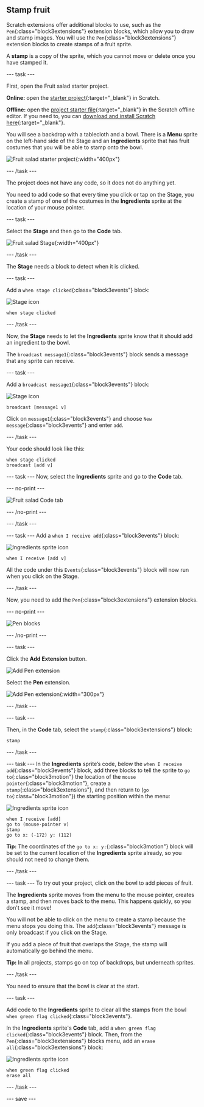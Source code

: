 ## Stamp fruit
Scratch extensions offer additional blocks to use, such as the `Pen`{:class="block3extensions"} extension blocks, which allow you to draw and stamp images. You will use the `Pen`{:class="block3extensions"} extension blocks to create stamps of a fruit sprite. 

A **stamp** is a copy of the sprite, which you cannot move or delete once you have stamped it.

--- task ---

First, open the Fruit salad starter project.  

**Online:** open the [starter project](http://rpf.io/fruit-salad-on){:target="_blank"} in Scratch.
 
**Offline:** open the [project starter file](http://rpf.io/p/en/fruit-salad-go){:target="_blank"} in the Scratch offline editor. If you need to, you can [download and install Scratch here](https://scratch.mit.edu/download){:target="_blank"}.

You will see a backdrop with a tablecloth and a bowl. There is a **Menu** sprite on the left-hand side of the Stage and an **Ingredients** sprite that has fruit costumes that you will be able to stamp onto the bowl.

![Fruit salad starter project](images/fruit-starter.png){:width="400px"}

--- /task ---

The project does not have any code, so it does not do anything yet.

You need to add code so that every time you click or tap on the Stage, you create a stamp of one of the costumes in the **Ingredients** sprite at the location of your mouse pointer.

--- task ---

Select the **Stage** and then go to the **Code** tab.

![Fruit salad Stage](images/fruit-stage-code.png){:width="400px"}

--- /task ---

The **Stage** needs a block to detect when it is clicked. 

--- task ---

Add a `when stage clicked`{:class="block3events"} block:

![Stage icon](images/StageIcon.png)


```blocks3
when stage clicked
```

--- /task ---


Now, the **Stage** needs to let the **Ingredients** sprite know that it should add an ingredient to the bowl. 

The `broadcast message1`{:class="block3events"} block sends a message that any sprite can receive. 


--- task ---

Add a `broadcast message1`{:class="block3events"} block:


![Stage icon](images/StageIcon.png)


```blocks3
broadcast [message1 v]
```


Click on `message1`{:class="block3events"} and choose `New message`{:class="block3events"} and enter `add`. 

--- /task ---

Your code should look like this:

```blocks3
when stage clicked
broadcast [add v]
```

--- task ---
Now, select the **Ingredients** sprite and go to the **Code** tab. 

--- no-print ---

![Fruit salad Code tab](images/fruit-code-tab.gif)

--- /no-print ---

--- /task ---

--- task ---
Add a `when I receive add`{:class="block3events"} block:

![Ingredients sprite icon](images/ingredientsSpriteIcon.png)


```blocks3
when I receive [add v]
```

All the code under this `Events`{:class="block3events"} block will now run when you click on the Stage.

--- /task ---

Now, you need to add the `Pen`{:class="block3extensions"} extension blocks.

--- no-print ---

![Pen blocks](images/fruit-pen-tool.gif)

--- /no-print ---

--- task ---

Click the **Add Extension** button.


![Add Pen extension](images/fruit-pen-extension.png)

Select the **Pen** extension.

![Add Pen extension](images/fruit-pen-extension2.png){:width="300px"}

--- /task ---

--- task ---


Then, in the **Code** tab, select the `stamp`{:class="block3extensions"} block:

```blocks3
stamp
```
 --- /task ---
 
--- task ---
In the **Ingredients** sprite’s code, below the `when I receive add`{:class="block3events"} block, add three blocks to tell the sprite to `go to`{:class="block3motion"} the location of the `mouse pointer`{:class="block3motion"}, create a `stamp`{:class="block3extensions"}, and then return to (`go to`{:class="block3motion"}) the starting position within the menu:

![Ingredients sprite icon](images/ingredientsSpriteIcon.png)


```blocks3
when I receive [add]
go to (mouse-pointer v)
stamp
go to x: (-172) y: (112)
```

**Tip:** The coordinates of the `go to x: y:`{:class="block3motion"} block will be set to the current location of the **Ingredients** sprite already, so you should not need to change them.

--- /task ---

--- task ---
To try out your project, click on the bowl to add pieces of fruit.

The **Ingredients** sprite moves from the menu to the mouse pointer, creates a stamp, and then moves back to the menu. This happens quickly, so you don't see it move!

You will not be able to click on the menu to create a stamp because the menu stops you doing this. The `add`{:class="block3events"} message is only broadcast if you click on the Stage.

If you add a piece of fruit that overlaps the Stage, the stamp will automatically go behind the menu.

**Tip:** In all projects, stamps go on top of backdrops, but underneath sprites. 

--- /task ---

You need to ensure that the bowl is clear at the start. 

--- task ---

Add code to the **Ingredients** sprite to clear all the stamps from the bowl `when green flag clicked`{:class="block3events"}.

In the **Ingredients** sprite's **Code** tab, add a `when green flag clicked`{:class="block3events"} block. Then, from the `Pen`{:class="block3extensions"} blocks menu, add an `erase all`{:class="block3extensions"} block:


![Ingredients sprite icon](images/ingredientsSpriteIcon.png)

```blocks3
when green flag clicked
erase all
```
--- /task ---

--- save ---

 





